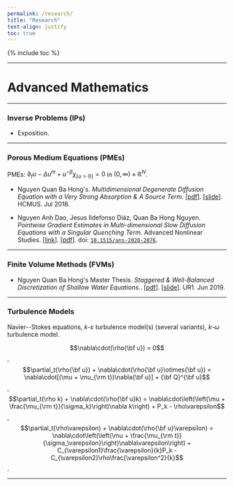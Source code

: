```yaml
---
permalink: /research/
title: "Research"
text-align: justify
toc: true
---
```

{% include toc %}

------

Advanced Mathematics
======
------
### Inverse Problems (IPs)

* Exposition.

------

### Porous Medium Equations (PMEs)
PMEs: $\partial_tu - \Delta u^m + u^{-\beta}\chi_{\{ u>0 \}} = 0$ in $(0,\infty)\times\mathbb{R}^N$.

* Nguyen Quan Ba Hong's. *Multidimensional Degenerate Diffusion Equation with a Very Strong Absorption & A Source Term*. [[pdf](https://github.com/NQBH/miscellaneous/blob/master/bachelor_of_science/bachelor_thesis/NQBH_bachelor_thesis.pdf)]. [[slide](https://github.com/NQBH/miscellaneous/blob/master/bachelor_of_science/bachelor_thesis/NQBH_bachelor_thesis_slide.pdf)]. HCMUS. Jul 2018.

* Nguyen Anh Dao, Jesus Ildefonso Diáz, Quan Ba Hong Nguyen. *Pointwise Gradient Estimates in Multi-dimensional Slow Diffusion Equations with a Singular Quenching Term*. Advanced Nonlinear Studies. [[link](https://www.degruyter.com/document/doi/10.1515/ans-2020-2076/html)]. [[pdf](https://github.com/NQBH/reference/blob/master/Dao_Diaz_Nguyen2020.pdf)]. doi: [`10.1515/ans-2020-2076`](https://doi.org/10.1515/ans-2020-2076).

------

### Finite Volume Methods (FVMs)

* Nguyen Quan Ba Hong's Master Thesis. *Staggered & Well-Balanced Discretization of Shallow Water Equations*.. [[pdf](https://github.com/NQBH/miscellaneous/blob/master/master_of_science/master_thesis/NQBH_master_thesis.pdf)]. [[slide](https://github.com/NQBH/miscellaneous/blob/master/master_of_science/master_thesis/NQBH_master_thesis_slide.pdf)]. UR1. Jun 2019.

------

### Turbulence Models
Navier--Stokes equations, $k$-$\varepsilon$ turbulence model(s) (several variants), $k$-$\omega$ turbulence model.

$$\nabla\cdot(\rho{\bf u}) = 0$$,
$$\partial_t(\rho{\bf u}) + \nabla\cdot(\rho{\bf u}\otimes{\bf u}) = \nabla\cdot[(\mu + \mu_{\rm t})\nabla{\bf u}] + {\bf Q}^{\bf u}$$,
$$\partial_t(\rho k) + \nabla\cdot(\rho{\bf u}k) = \nabla\cdot\left(\left(\mu + \frac{\mu_{\rm t}}{\sigma_k}\right)\nabla k\right) + P_k - \rho\varepsilon$$,
$$\partial_t(\rho\varepsilon) + \nabla\cdot(\rho{\bf u}\varepsilon) = \nabla\cdot\left(\left(\mu + \frac{\mu_{\rm t}}{\sigma_\varepsilon}\right)\nabla\varepsilon\right) + C_{\varepsilon1}\frac{\varepsilon}{k}P_k - C_{\varepsilon2}\rho\frac{\varepsilon^2}{k}$$.

------